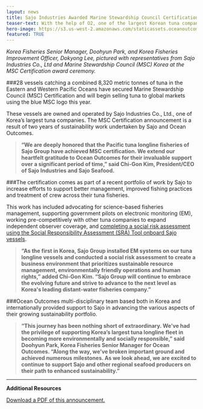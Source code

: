 ```yaml
---
layout: news
title: Sajo Industries Awarded Marine Stewardship Council Certification for Longline Tuna
teaser-text: With the help of O2, one of the largest Korean tuna companies has secured use of the blue sustainability logo for best practices in bigeye, yellowfin and albacore tuna fisheries.
hero-image: https://s3.us-west-2.amazonaws.com/staticassets.oceanoutcomes.org/hero+photos/SAJO+MSC+Ceremony.png 
featured: TRUE
---
```

*Korea Fisheries Senior Manager, Doohyun Park, and Korea Fisheries Improvement Officer, Dokyong Lee, pictured with representatives from Sajo Industries Co., Ltd and Marine Stewardship Council (MSC) Korea at the MSC Certification award ceremony.*

###28 vessels catching a combined 8,320 metric tonnes of tuna in the Eastern and Western Pacific Oceans have secured Marine Stewardship Council (MSC) Certification and will begin selling tuna to global markets using the blue MSC logo this year.  

These vessels are owned and operated by Sajo Industries Co., Ltd., one of Korea’s largest tuna companies. The MSC Certification announcement is a result of two years of sustainability work undertaken by Sajo and Ocean Outcomes.

>**“We are deeply honored that the Pacific tuna longline fisheries of Sajo Group have achieved MSC certification. We extend our heartfelt gratitude to Ocean Outcomes for their invaluable support over a significant period of time,” said Chi-Gon Kim, President/CEO of Sajo Industries and Sajo Seafood.**

###The certification comes as part of a recent portfolio of work by Sajo to increase efforts to support better management, improved fishing practices and treatment of crew across their tuna fisheries.

This work has included advocating for science-based fisheries management, supporting government pilots on electronic monitoring (EM), working pre-competitively with other tuna companies to expand independent observer coverage, and [completing a social risk assessment using the Social Responsibility Assessment (SRA) Tool onboard Sajo vessels](https://www.oceanoutcomes.org/news/supporting-social-responsibility-in-koreas-seafood-industry/).

>**“As the first in Korea, Sajo Group installed EM systems on our tuna longline vessels and conducted a social risk assessment to create a business environment that prioritizes sustainable resource management, environmentally friendly operations and human rights,” added Chi-Gon Kim. “Sajo Group will continue to embrace the evolving future and strive to advance to the next level as Korea's leading distant-water fisheries company.”**

###Ocean Outcomes multi-disciplinary team based both in Korea and internationally provided support to Sajo in advancing the various aspects of their growing sustainability portfolio. 

>**“This journey has been nothing short of extraordinary. We’ve had the privilege of supporting Korea’s largest tuna longline fleet in becoming more environmentally and socially responsible,” said Doohyun Park, Korea Fisheries Senior Manager for Ocean Outcomes. “Along the way, we’ve broken important ground and achieved numerous milestones. As we look ahead, we are excited to continue to support Sajo and other regional seafood producers on their path to enhanced sustainability.”**

----

**Additional Resources**

[Download a PDF of this announcement.](https://s3.us-west-2.amazonaws.com/staticassets.oceanoutcomes.org/supporting+documents/Sajo+Industries+Awarded+MSC+Certification+for+Longline+Tuna+Sustainability+Work+February+2025.pdf)
